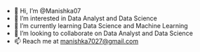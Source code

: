 - 👋 Hi, I’m @Manishka07
- 👀 I’m interested in Data Analyst and Data Science
- 🌱 I’m currently learning Data Science and Machine Learning
- 💞️ I’m looking to collaborate on Data Analyst and Data Science
- 📫 Reach me at manishka7027@gmail.com

<!---
Manishka07/Manishka07 is a ✨ special ✨ repository because its `README.md` (this file) appears on your GitHub profile.
You can click the Preview link to take a look at your changes.
--->
